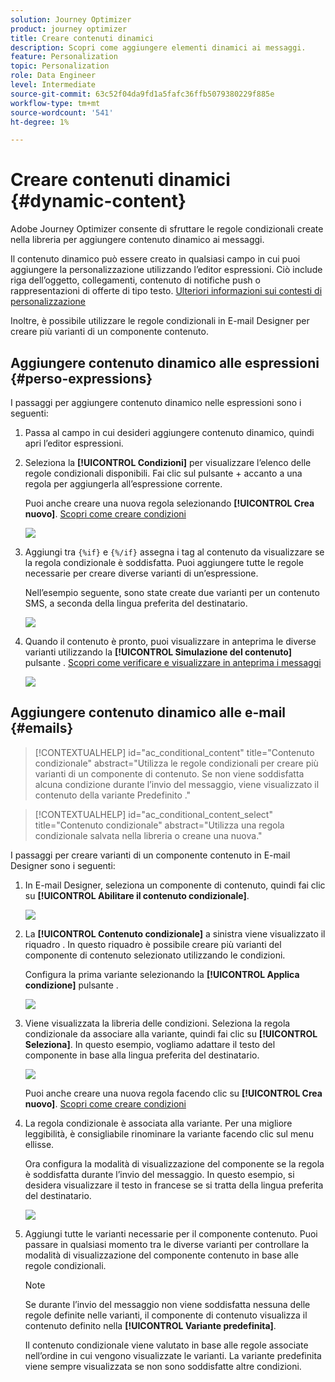 ```yaml
---
solution: Journey Optimizer
product: journey optimizer
title: Creare contenuti dinamici
description: Scopri come aggiungere elementi dinamici ai messaggi.
feature: Personalization
topic: Personalization
role: Data Engineer
level: Intermediate
source-git-commit: 63c52f04da9fd1a5fafc36ffb5079380229f885e
workflow-type: tm+mt
source-wordcount: '541'
ht-degree: 1%

---
```



# Creare contenuti dinamici {#dynamic-content}

Adobe Journey Optimizer consente di sfruttare le regole condizionali create nella libreria per aggiungere contenuto dinamico ai messaggi.

Il contenuto dinamico può essere creato in qualsiasi campo in cui puoi aggiungere la personalizzazione utilizzando l’editor espressioni. Ciò include riga dell’oggetto, collegamenti, contenuto di notifiche push o rappresentazioni di offerte di tipo testo. [Ulteriori informazioni sui contesti di personalizzazione](personalization-contexts.md)

Inoltre, è possibile utilizzare le regole condizionali in E-mail Designer per creare più varianti di un componente contenuto.

## Aggiungere contenuto dinamico alle espressioni {#perso-expressions}

I passaggi per aggiungere contenuto dinamico nelle espressioni sono i seguenti:

1. Passa al campo in cui desideri aggiungere contenuto dinamico, quindi apri l’editor espressioni.

1. Seleziona la **[!UICONTROL Condizioni]** per visualizzare l’elenco delle regole condizionali disponibili. Fai clic sul pulsante + accanto a una regola per aggiungerla all’espressione corrente.

   Puoi anche creare una nuova regola selezionando **[!UICONTROL Crea nuovo]**. [Scopri come creare condizioni](create-conditions.md)

   ![](assets/conditions-expression.png)

1. Aggiungi tra `{%if}` e `{%/if}` assegna i tag al contenuto da visualizzare se la regola condizionale è soddisfatta. Puoi aggiungere tutte le regole necessarie per creare diverse varianti di un’espressione.

   Nell’esempio seguente, sono state create due varianti per un contenuto SMS, a seconda della lingua preferita del destinatario.

   ![](assets/conditions-language-sample.png)

1. Quando il contenuto è pronto, puoi visualizzare in anteprima le diverse varianti utilizzando la **[!UICONTROL Simulazione del contenuto]** pulsante . [Scopri come verificare e visualizzare in anteprima i messaggi](../design/preview.md)

   ![](assets/conditions-preview.png)

## Aggiungere contenuto dinamico alle e-mail {#emails}

>[!CONTEXTUALHELP]
>id="ac_conditional_content"
>title="Contenuto condizionale"
>abstract="Utilizza le regole condizionali per creare più varianti di un componente di contenuto. Se non viene soddisfatta alcuna condizione durante l’invio del messaggio, viene visualizzato il contenuto della variante Predefinito ."

>[!CONTEXTUALHELP]
>id="ac_conditional_content_select"
>title="Contenuto condizionale"
>abstract="Utilizza una regola condizionale salvata nella libreria o creane una nuova."

I passaggi per creare varianti di un componente contenuto in E-mail Designer sono i seguenti:

1. In E-mail Designer, seleziona un componente di contenuto, quindi fai clic su **[!UICONTROL Abilitare il contenuto condizionale]**.

   ![](assets/conditions-enable-conditional.png)

1. La **[!UICONTROL Contenuto condizionale]** a sinistra viene visualizzato il riquadro . In questo riquadro è possibile creare più varianti del componente di contenuto selezionato utilizzando le condizioni.

   Configura la prima variante selezionando la **[!UICONTROL Applica condizione]** pulsante .

   ![](assets/conditions-apply.png)

1. Viene visualizzata la libreria delle condizioni. Seleziona la regola condizionale da associare alla variante, quindi fai clic su **[!UICONTROL Seleziona]**. In questo esempio, vogliamo adattare il testo del componente in base alla lingua preferita del destinatario.

   ![](assets/conditions-select.png)

   Puoi anche creare una nuova regola facendo clic su **[!UICONTROL Crea nuovo]**. [Scopri come creare condizioni](create-conditions.md)

1. La regola condizionale è associata alla variante. Per una migliore leggibilità, è consigliabile rinominare la variante facendo clic sul menu ellisse.

   Ora configura la modalità di visualizzazione del componente se la regola è soddisfatta durante l’invio del messaggio. In questo esempio, si desidera visualizzare il testo in francese se si tratta della lingua preferita del destinatario.

   ![](assets/conditions-design.png)

1. Aggiungi tutte le varianti necessarie per il componente contenuto. Puoi passare in qualsiasi momento tra le diverse varianti per controllare la modalità di visualizzazione del componente contenuto in base alle regole condizionali.

   >[!NOTE]
   >Se durante l’invio del messaggio non viene soddisfatta nessuna delle regole definite nelle varianti, il componente di contenuto visualizza il contenuto definito nella **[!UICONTROL Variante predefinita]**.
   >
   >Il contenuto condizionale viene valutato in base alle regole associate nell’ordine in cui vengono visualizzate le varianti. La variante predefinita viene sempre visualizzata se non sono soddisfatte altre condizioni.
